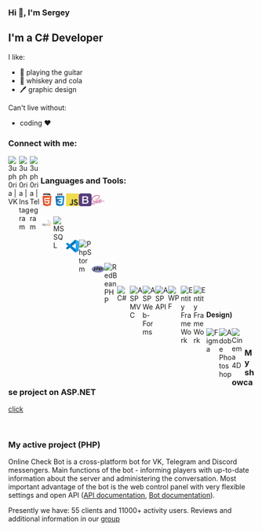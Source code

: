 ### Hi 👋, I'm Sergey

## I'm a C# Developer

I like:
- :guitar: playing the guitar
- :beer: whiskey and cola
- :pen: graphic design

Can't live without:
- coding :heart:

### Connect with me:

[<img align="left" alt="3uph0ria | VK" width="22px" src="https://cdn.jsdelivr.net/npm/simple-icons@v3/icons/vk.svg" />][vk]
[<img align="left" alt="3uph0ria | Instagram" width="22px" src="https://cdn.jsdelivr.net/npm/simple-icons@v3/icons/instagram.svg" />][instagram]
[<img align="left" alt="3uph0ria | Telegram" width="22px" src="https://cdn.jsdelivr.net/npm/simple-icons@v3/icons/telegram.svg" />][telegram]

<br />

### Languages and Tools:

<img align="left" alt="HTML5" width="26px" src="https://raw.githubusercontent.com/github/explore/80688e429a7d4ef2fca1e82350fe8e3517d3494d/topics/html/html.png" />
<img align="left" alt="CSS3" width="26px" src="https://raw.githubusercontent.com/github/explore/80688e429a7d4ef2fca1e82350fe8e3517d3494d/topics/css/css.png" />
<img align="left" alt="JavaScript" width="26px" src="https://raw.githubusercontent.com/github/explore/80688e429a7d4ef2fca1e82350fe8e3517d3494d/topics/javascript/javascript.png" />
<img align="left" alt="Bootstrap" width="26px" src="https://raw.githubusercontent.com/github/explore/80688e429a7d4ef2fca1e82350fe8e3517d3494d/topics/bootstrap/bootstrap.png" />
<img align="left" alt="Sass" width="26px" src="https://raw.githubusercontent.com/github/explore/80688e429a7d4ef2fca1e82350fe8e3517d3494d/topics/sass/sass.png" />

### ᅠᅠᅠᅠ

<img align="left" alt="MySQL" width="26px" src="https://raw.githubusercontent.com/github/explore/80688e429a7d4ef2fca1e82350fe8e3517d3494d/topics/mysql/mysql.png" />
<img align="left" alt="MSSQL" width="26px" src="https://gs-och.ru/git/3uph0ria/img/mssql.png" />

### ᅠᅠ

<img align="left" alt="Visual Studio Code" width="26px" src="https://raw.githubusercontent.com/github/explore/80688e429a7d4ef2fca1e82350fe8e3517d3494d/topics/visual-studio-code/visual-studio-code.png" />
<img align="left" alt="PhpStorm" width="26px" src="https://gs-och.ru/git/3uph0ria/img/phpstorm.png" />

### ᅠ

<img align="left" alt="PHP" width="26px" src="https://raw.githubusercontent.com/github/explore/80688e429a7d4ef2fca1e82350fe8e3517d3494d/topics/php/php.png" />
<img align="left" alt="RedBeanPHP" width="26px" src="https://gs-och.ru/git/3uph0ria/img/red-bean-php.png" />

### ᅠ

<img align="left" alt="C#" width="26px" src="https://gs-och.ru/git/3uph0ria/img/c-sharp.png" />
<img align="left" alt="ASP MVC" width="26px" src="https://gs-och.ru/git/3uph0ria/img/asp-mvc.png" />
<img align="left" alt="ASP Web-Forms" width="26px" src="https://gs-och.ru/git/3uph0ria/img/asp-web-forms.png" />
<img align="left" alt="ASP API" width="26px" src="https://gs-och.ru/git/3uph0ria/img/asp-api.png" />
<img align="left" alt="WPF" width="26px" src="https://gs-och.ru/git/3uph0ria/img/wpf.png" />
<img align="left" alt="Entity Frame Work" width="26px" src="https://gs-och.ru/git/3uph0ria/img/ef.png" />
<img align="left" alt="Entity Frame Work" width="26px" src="https://gs-och.ru/git/3uph0ria/img/material-design.png" />

### ᅠ

#### Design)

<img align="left" alt="Figma" width="26px" src="https://gs-och.ru/git/3uph0ria/img/figma.png" />
<img align="left" alt="Adobe Photoshop" width="26px" src="https://gs-och.ru/git/3uph0ria/img/ps.png" />
<img align="left" alt="Cinema 4D" width="26px" src="https://gs-och.ru/git/3uph0ria/img/c4d.png" />

[instagram]: https://www.instagram.com/kulhazk3r/
[vk]: https://vk.com/kulhazk3r
[telegram]: tg://resolve?domain=s3rgey

<br />

### My showcase project on ASP.NET
[click](https://github.com/3uph0ria/molotok34-asp)

<br />

### My active project (PHP)
Online Check Bot is a cross-platform bot for VK, Telegram and Discord messengers. Main functions of the bot - informing players with up-to-date information about the server and administering the conversation. Most important advantage of the bot is the web control panel with very flexible settings and open API ([API documentation](https://gs-och.ru/och/api/documentation.php#intro), [Bot documentation](https://vk.com/@onlinecheckbot-obnovlenie-bota-v20-10062020)).

Presently we have: 55 clients and 11000+ activity users.
Reviews and additional information in our [group](https://vk.com/onlinecheckbot)

